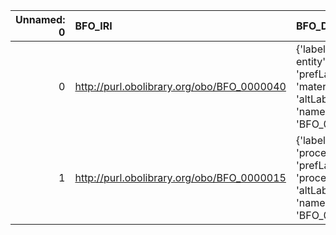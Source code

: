 |   Unnamed: 0 | BFO_IRI                                    | BFO_DESC                                                                                              | SBO_IRI                              | SBO_DESC                     |
|-------------:|:-------------------------------------------|:------------------------------------------------------------------------------------------------------|:-------------------------------------|:-----------------------------|
|            0 | http://purl.obolibrary.org/obo/BFO_0000040 | {'label': 'material entity', 'prefLabel': 'material entity', 'altLabel': None, 'name': 'BFO_0000040'} | http://biomodels.net/SBO/SBO_0000240 | {'label': 'material entity'} |
|            1 | http://purl.obolibrary.org/obo/BFO_0000015 | {'label': 'process', 'prefLabel': 'process', 'altLabel': None, 'name': 'BFO_0000015'}                 | http://biomodels.net/SBO/SBO_0000375 | {'label': 'process'}         |